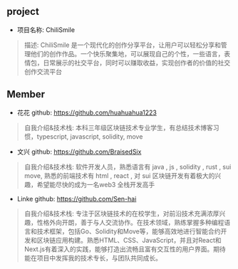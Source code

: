 ## project
- 项目名称: ChiliSmile
> 描述: ChiliSmile 是一个现代化的创作分享平台，让用户可以轻松分享和管理他们的创作作品。一个快乐聚集地，可以展现自己的个性，一些语言，表情包，日常展示的社交平台，同时可以赚取收益，实现创作者的价值的社交创作交流平台


## Member
- 花花  github: https://github.com/huahuahua1223
> 自我介绍&技术栈: 本科三年级区块链技术专业学生，有总结技术博客习惯，typescript, javascript, solidity, move

- 文兴 github: https://github.com/BraisedSix
> 自我介绍&技术栈: 软件开发人员，熟悉语言有 java , js , solidity , rust , sui move, 熟悉的前端技术有 html , react , 对 sui 区块链开发有着极大的兴趣，希望能尽快的成为一名web3 全栈开发高手 

- Linke  github: https://github.com/Sen-hai
> 自我介绍&技术栈: 专注于区块链技术的在校学生，对前沿技术充满浓厚兴趣，性格外向开朗，善于与人交流协作。在技术领域，熟练掌握多种编程语言和技术框架，包括Go、Solidity和Move等，能够高效地进行智能合约开发和区块链应用构建。熟悉HTML、CSS、JavaScript，并且对React和Next.js有着深入的实践，能够打造出流畅且富有交互性的用户界面。期待能在项目中发挥我的技术专长，与团队共同成长。